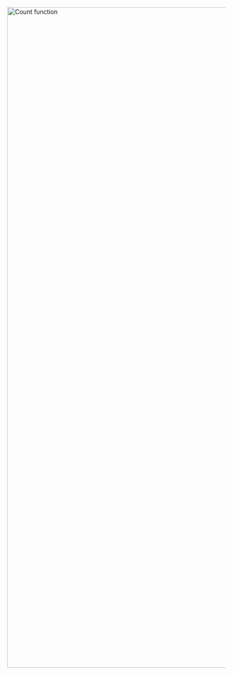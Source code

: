 <img width="1519" alt="Count function" src="https://user-images.githubusercontent.com/29928837/79869116-99d96000-83e9-11ea-8396-102a42677a4d.png">
